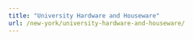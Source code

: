 ```yaml
---
title: "University Hardware and Houseware"
url: /new-york/university-hardware-and-houseware/
---
```

